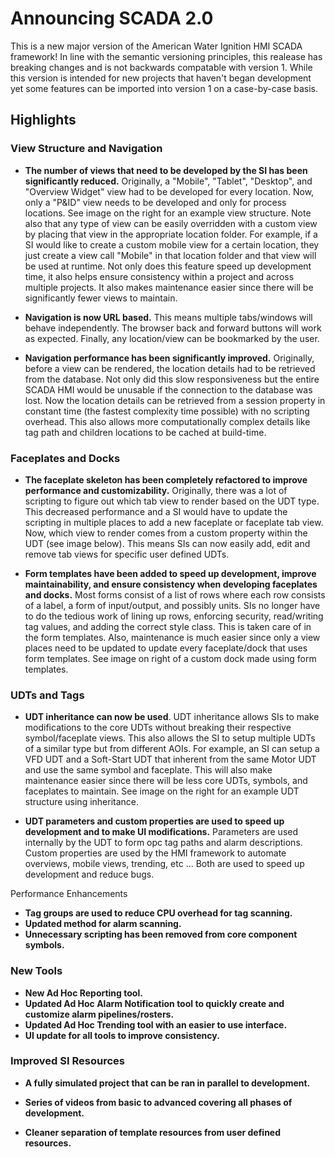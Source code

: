 # Announcing SCADA 2.0

This is a new major version of the American Water Ignition HMI SCADA framework!
In line with the semantic versioning principles, this realease has breaking changes
and is not backwards compatable with version 1. While this version is intended for
new projects that haven't began development yet some features can be imported into 
version 1 on a case-by-case basis.

## Highlights

### View Structure and Navigation

-   **The number of views that need to be
    developed by the SI has been significantly reduced.** Originally, a
    "Mobile", "Tablet", "Desktop", and "Overview Widget" view had to be
    developed for every location. Now, only a "P&ID" view needs to be
    developed and only for process locations. See image on the right for
    an example view structure. Note also that any type of view can be
    easily overridden with a custom view by placing that view in the
    appropriate location folder. For example, if a SI would like to
    create a custom mobile view for a certain location, they just create
    a view call "Mobile" in that location folder and that view will be
    used at runtime. Not only does this feature speed up development
    time, it also helps ensure consistency within a project and across
    multiple projects. It also makes maintenance easier since there will
    be significantly fewer views to maintain.

-   **Navigation is now URL based.** This means multiple tabs/windows
    will behave independently. The browser back and forward buttons will
    work as expected. Finally, any location/view can be bookmarked by
    the user.

-   **Navigation performance has been significantly improved.**
    Originally, before a view can be rendered, the location details had
    to be retrieved from the database. Not only did this slow
    responsiveness but the entire SCADA HMI would be unusable if the
    connection to the database was lost. Now the location details can be
    retrieved from a session property in constant time (the fastest
    complexity time possible) with no scripting overhead. This also
    allows more computationally complex details like tag path and
    children locations to be cached at build-time.

### Faceplates and Docks

-   **The faceplate skeleton has been completely refactored to improve
    performance and customizability.** Originally, there was a lot of
    scripting to figure out which tab view to render based on the UDT
    type. This decreased performance and a SI would have to update the
    scripting in multiple places to add a new faceplate or faceplate tab
    view. Now, which view to render comes from a custom property within
    the UDT (see image below). This means SIs can now easily add, edit
    and remove tab views for specific user defined UDTs.

-   **Form templates have been added to
    speed up development, improve maintainability, and ensure
    consistency when developing faceplates and docks.** Most forms
    consist of a list of rows where each row consists of a label, a form
    of input/output, and possibly units. SIs no longer have to do the
    tedious work of lining up rows, enforcing security, read/writing tag
    values, and adding the correct style class. This is taken care of in
    the form templates. Also, maintenance is much easier since only a
    view places need to be updated to update every faceplate/dock that
    uses form templates. See image on right of a custom dock made using
    form templates.

### UDTs and Tags

-   **UDT inheritance can now be used**.
    UDT inheritance allows SIs to make modifications to the core UDTs
    without breaking their respective symbol/faceplate views. This also
    allows the SI to setup multiple UDTs of a similar type but from
    different AOIs. For example, an SI can setup a VFD UDT and a
    Soft-Start UDT that inherent from the same Motor UDT and use the
    same symbol and faceplate. This will also make maintenance easier
    since there will be less core UDTs, symbols, and faceplates to
    maintain. See image on the right for an example UDT structure using
    inheritance.

-   **UDT parameters and custom properties are used to speed up
    development and to make UI modifications.** Parameters are used
    internally by the UDT to form opc tag paths and alarm descriptions.
    Custom properties are used by the HMI framework to automate
    overviews, mobile views, trending, etc ... Both are used to speed up
    development and reduce bugs.

Performance Enhancements

-   **Tag groups are used to reduce CPU overhead for tag scanning.**
-   **Updated method for alarm scanning.**
-   **Unnecessary scripting has been removed from core component
    symbols.**

### New Tools

-   **New Ad Hoc Reporting tool.**
-   **Updated Ad Hoc Alarm Notification tool to quickly create and
    customize alarm pipelines/rosters.**
-   **Updated Ad Hoc Trending tool with an easier to use interface.**
-   **UI update for all tools to improve consistency.**



### Improved SI Resources

-   **A fully simulated project that can be ran in parallel to
    development.**

-   **Series of videos from basic to advanced covering all phases of
    development.**

-   **Cleaner separation of template resources from user defined
    resources.**
